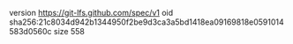 version https://git-lfs.github.com/spec/v1
oid sha256:21c8034d942b1344950f2be9d3ca3a5bd1418ea09169818e0591014583d0560c
size 558
